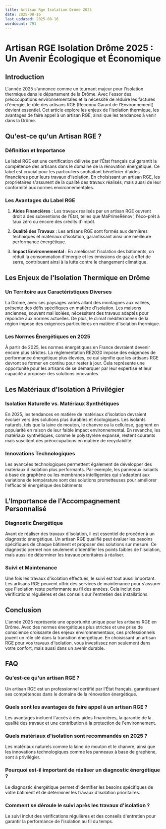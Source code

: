 ```yaml
---
title: Artisan Rge Isolation Drôme 2025
date: 2025-08-16
last_updated: 2025-08-16
wordcount: 791
---
```


# Artisan RGE Isolation Drôme 2025 : Un Avenir Écologique et Économique

## Introduction

L'année 2025 s'annonce comme un tournant majeur pour l'isolation thermique dans le département de la Drôme. Avec l'essor des préoccupations environnementales et la nécessité de réduire les factures d'énergie, le rôle des artisans RGE (Reconnu Garant de l'Environnement) devient essentiel. Cet article explore les enjeux de l'isolation thermique, les avantages de faire appel à un artisan RGE, ainsi que les tendances à venir dans la Drôme.

## Qu'est-ce qu'un Artisan RGE ?

### Définition et Importance

Le label RGE est une certification délivrée par l'État français qui garantit la compétence des artisans dans le domaine de la rénovation énergétique. Ce label est crucial pour les particuliers souhaitant bénéficier d'aides financières pour leurs travaux d'isolation. En choisissant un artisan RGE, les propriétaires s'assurent de la qualité des travaux réalisés, mais aussi de leur conformité aux normes environnementales.

### Les Avantages du Label RGE

1. **Aides Financières** : Les travaux réalisés par un artisan RGE ouvrent droit à des subventions de l'État, telles que MaPrimeRénov', l'éco-prêt à taux zéro ou encore des crédits d'impôt.
   
2. **Qualité des Travaux** : Les artisans RGE sont formés aux dernières techniques et matériaux d'isolation, garantissant ainsi une meilleure performance énergétique.

3. **Impact Environnemental** : En améliorant l'isolation des bâtiments, on réduit la consommation d'énergie et les émissions de gaz à effet de serre, contribuant ainsi à la lutte contre le changement climatique.

## Les Enjeux de l'Isolation Thermique en Drôme

### Un Territoire aux Caractéristiques Diverses

La Drôme, avec ses paysages variés allant des montagnes aux vallées, présente des défis spécifiques en matière d'isolation. Les maisons anciennes, souvent mal isolées, nécessitent des travaux adaptés pour répondre aux normes actuelles. De plus, le climat méditerranéen de la région impose des exigences particulières en matière d'isolation thermique.

### Les Normes Énergétiques en 2025

À partir de 2025, les normes énergétiques en France devraient devenir encore plus strictes. La réglementation RE2020 impose des exigences de performance énergétique plus élevées, ce qui signifie que les artisans RGE devront se former en continu pour rester à jour. Cela représente une opportunité pour les artisans de se démarquer par leur expertise et leur capacité à proposer des solutions innovantes.

## Les Matériaux d'Isolation à Privilégier

### Isolation Naturelle vs. Matériaux Synthétiques

En 2025, les tendances en matière de matériaux d'isolation devraient évoluer vers des solutions plus durables et écologiques. Les isolants naturels, tels que la laine de mouton, le chanvre ou la cellulose, gagnent en popularité en raison de leur faible impact environnemental. En revanche, les matériaux synthétiques, comme le polystyrène expansé, restent courants mais suscitent des préoccupations en matière de recyclabilité.

### Innovations Technologiques

Les avancées technologiques permettent également de développer des matériaux d'isolation plus performants. Par exemple, les panneaux isolants à base de graphène ou les membranes intelligentes qui s'adaptent aux variations de température sont des solutions prometteuses pour améliorer l'efficacité énergétique des bâtiments.

## L'Importance de l'Accompagnement Personnalisé

### Diagnostic Énergétique

Avant de réaliser des travaux d'isolation, il est essentiel de procéder à un diagnostic énergétique. Un artisan RGE qualifié peut évaluer les besoins spécifiques de chaque bâtiment et proposer des solutions sur mesure. Ce diagnostic permet non seulement d'identifier les points faibles de l'isolation, mais aussi de déterminer les travaux prioritaires à réaliser.

### Suivi et Maintenance

Une fois les travaux d'isolation effectués, le suivi est tout aussi important. Les artisans RGE peuvent offrir des services de maintenance pour s'assurer que l'isolation reste performante au fil des années. Cela inclut des vérifications régulières et des conseils sur l'entretien des installations.

## Conclusion

L'année 2025 représente une opportunité unique pour les artisans RGE en Drôme. Avec des normes énergétiques plus strictes et une prise de conscience croissante des enjeux environnementaux, ces professionnels jouent un rôle clé dans la transition énergétique. En choisissant un artisan RGE pour vos travaux d'isolation, vous investissez non seulement dans votre confort, mais aussi dans un avenir durable.

## FAQ

### Qu'est-ce qu'un artisan RGE ?

Un artisan RGE est un professionnel certifié par l'État français, garantissant ses compétences dans le domaine de la rénovation énergétique.

### Quels sont les avantages de faire appel à un artisan RGE ?

Les avantages incluent l'accès à des aides financières, la garantie de la qualité des travaux et une contribution à la protection de l'environnement.

### Quels matériaux d'isolation sont recommandés en 2025 ?

Les matériaux naturels comme la laine de mouton et le chanvre, ainsi que les innovations technologiques comme les panneaux à base de graphène, sont à privilégier.

### Pourquoi est-il important de réaliser un diagnostic énergétique ?

Le diagnostic énergétique permet d'identifier les besoins spécifiques de votre bâtiment et de déterminer les travaux d'isolation prioritaires.

### Comment se déroule le suivi après les travaux d'isolation ?

Le suivi inclut des vérifications régulières et des conseils d'entretien pour garantir la performance de l'isolation au fil du temps.